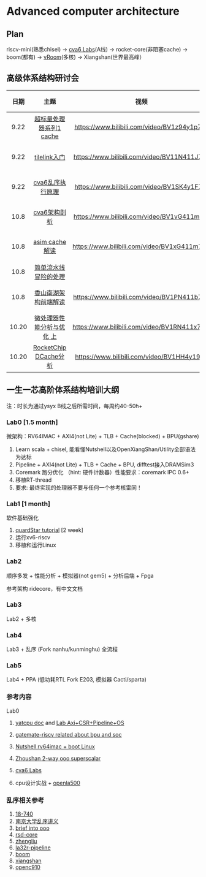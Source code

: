 # Advanced computer architecture



## Plan

riscv-mini(熟悉chisel) -> [cva6 Labs](https://github.com/sifferman/labs-with-cva6)(A线) -> rocket-core(非阻塞cache) -> boom(都有) -> [vRoom](https://github.com/MoonbaseOtago/vroom)(多核) -> Xiangshan(世界最高峰）




## 高级体系结构研讨会

| 日期 |                             主题                             |                    视频                     |  成员  |
| :--: | :----------------------------------------------------------: | :-----------------------------------------: | :----: |
| 9.22 |    [超标量处理器系列1 cache](./超标量处理器设计/cache.md)    | https://www.bilibili.com/video/BV1z94y1p7kc | 段震伟 |
| 9.22 | [tilelink入门](https://sagca6ucd2p.feishu.cn/docx/TbABd17ZYoryH8xpWNHcyL73noe) | https://www.bilibili.com/video/BV11N411J7Ty | 丁庆辰 |
| 9.22 |         [cva6乱序执行原理](cva6/cva6乱序执行原理.md)         | https://www.bilibili.com/video/BV1SK4y1F76t | 李子龙 |
| 10.8 |    [cva6架构剖析](./cva6/cva6.md)                | https://www.bilibili.com/video/BV1vG411m7Ft   |唐德宇 |
| 10.8 |    [asim cache解读](./asim/asim.md)              | https://www.bilibili.com/video/BV1xG411m75R  | 朱子谦 |
| 10.8 |    [简单流水线冒险的处理](https://sxl2g9eu0e.feishu.cn/docx/Cy70dffCHonymfxw906cxTNsnnp)              |         | 王京 |
| 10.8 | [香山南湖架构前端解读](./xiangshan/frontend.pdf) |https://www.bilibili.com/video/BV1PN411b7od | 蒋晓天 |
| 10.20 | [微处理器性能分析与优化 上](loongson/微处理器性能分析与优化.md) |https://www.bilibili.com/video/BV1RN411x7MF | 段震伟 |
| 10.20 | [RocketChip DCache分析](rocketchip/Rocket-DCache.pdf) |https://www.bilibili.com/video/BV1HH4y197jt | 丁庆辰 |



## 一生一芯高阶体系结构培训大纲

注：时长为通过ysyx B线之后所需时间，每周约40-50h+

### Lab0 [1.5 month]
微架构：RV64IMAC + AXI4(not Lite) + TLB + Cache(blocked) + BPU(gshare)

1. Learn scala + chisel, 能看懂Nutshell以及OpenXiangShan/Utility全部语法为达标
1. Pipeline + AXI4(not Lite) + TLB + Cache + BPU, difftest接入DRAMSim3
1. Coremark 跑分优化 （hint: 硬件计数器）性能要求：coremark IPC 0.6+
1. 移植RT-thread
1. 要求: 最终实现的处理器不要与任何一个参考核雷同！
### Lab1 [1 month]
软件基础强化
1. [quardStar tutorial](https://quard-star-tutorial.readthedocs.io/) [2 week]
1. 运行xv6-riscv
1. 移植和运行Linux

### Lab2
顺序多发 + 性能分析 + 模拟器(not gem5) + 分析后端 + Fpga

参考架构 ridecore，有中文文档

### Lab3
Lab2 + 多核

### Lab4 
Lab3 + 乱序 (Fork nanhu/kunminghu) 全流程


### Lab5
Lab4 + PPA (低功耗RTL Fork E203, 模拟器 Cacti/sparta)

### 参考内容

Lab0

1. [yatcpu doc](https://yatcpu.sysu.tech/) and [Lab Axi+CSR+Pipeline+OS](https://github.com/hrpccs/2022-fall-yatcpu-repo)

1. [gatemate-riscv related about bpu and soc](https://github.com/fm4dd/gatemate-riscv)

1. [Nutshell rv64imac + boot Linux](https://github.com/OSCPU/NutShell)

1. [Zhoushan 2-way ooo superscalar](https://github.com/OSCPU-Zhoushan/Zhoushan)

1. [cva6 Labs](https://github.com/sifferman/labs-with-cva6)

1. cpu设计实战 + [openla500](https://gitee.com/loongson-edu/nscscc-openla500)

    

    

### 乱序相关参考

1. [18-740](https://course.ece.cmu.edu/~ece740/f10/doku.php?id=lectures)
1. [南京大学乱序讲义](https://cs.nju.edu.cn/swang/CA_16S/index.htm)
1. [brief into ooo](https://jia.je/tags/#brief-into-ooo)
1. [rsd-core](https://github.com/rsd-devel/rsd)
1. [zhengliu](https://gitee.com/liangliang678/ZhengLiu)
1. [la32r-pipeline](https://github.com/MaZirui2001/LA32R-pipeline-scala)
1. [boom](https://github.com/riscv-boom/riscv-boom)
1. [xiangshan](https://github.com/OpenXiangShan/XiangShan)
1. [openc910](https://github.com/T-head-Semi/openc910)


